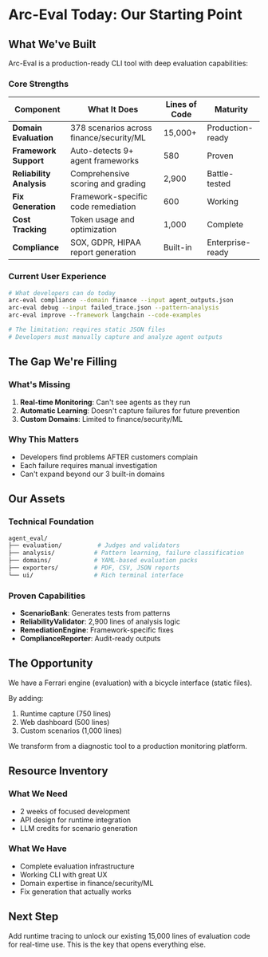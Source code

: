 # Arc-Eval Today: Our Starting Point

## What We've Built

Arc-Eval is a production-ready CLI tool with deep evaluation capabilities:

### Core Strengths

| **Component** | **What It Does** | **Lines of Code** | **Maturity** |
|---|---|---|---|
| **Domain Evaluation** | 378 scenarios across finance/security/ML | 15,000+ | Production-ready |
| **Framework Support** | Auto-detects 9+ agent frameworks | 580 | Proven |
| **Reliability Analysis** | Comprehensive scoring and grading | 2,900 | Battle-tested |
| **Fix Generation** | Framework-specific code remediation | 600 | Working |
| **Cost Tracking** | Token usage and optimization | 1,000 | Complete |
| **Compliance** | SOX, GDPR, HIPAA report generation | Built-in | Enterprise-ready |

### Current User Experience

```bash
# What developers can do today
arc-eval compliance --domain finance --input agent_outputs.json
arc-eval debug --input failed_trace.json --pattern-analysis
arc-eval improve --framework langchain --code-examples

# The limitation: requires static JSON files
# Developers must manually capture and analyze agent outputs
```

## The Gap We're Filling

### What's Missing
1. **Real-time Monitoring**: Can't see agents as they run
2. **Automatic Learning**: Doesn't capture failures for future prevention
3. **Custom Domains**: Limited to finance/security/ML

### Why This Matters
- Developers find problems AFTER customers complain
- Each failure requires manual investigation
- Can't expand beyond our 3 built-in domains

## Our Assets

### Technical Foundation
```bash
agent_eval/
├── evaluation/          # Judges and validators
├── analysis/           # Pattern learning, failure classification
├── domains/            # YAML-based evaluation packs
├── exporters/          # PDF, CSV, JSON reports
└── ui/                 # Rich terminal interface
```

### Proven Capabilities
- **ScenarioBank**: Generates tests from patterns
- **ReliabilityValidator**: 2,900 lines of analysis logic
- **RemediationEngine**: Framework-specific fixes
- **ComplianceReporter**: Audit-ready outputs

## The Opportunity

We have a Ferrari engine (evaluation) with a bicycle interface (static files). 

By adding:
1. Runtime capture (750 lines)
2. Web dashboard (500 lines)  
3. Custom scenarios (1,000 lines)

We transform from a diagnostic tool to a production monitoring platform.

## Resource Inventory

### What We Need
- 2 weeks of focused development
- API design for runtime integration
- LLM credits for scenario generation

### What We Have
- Complete evaluation infrastructure
- Working CLI with great UX
- Domain expertise in finance/security/ML
- Fix generation that actually works

## Next Step

Add runtime tracing to unlock our existing 15,000 lines of evaluation code for real-time use. This is the key that opens everything else.